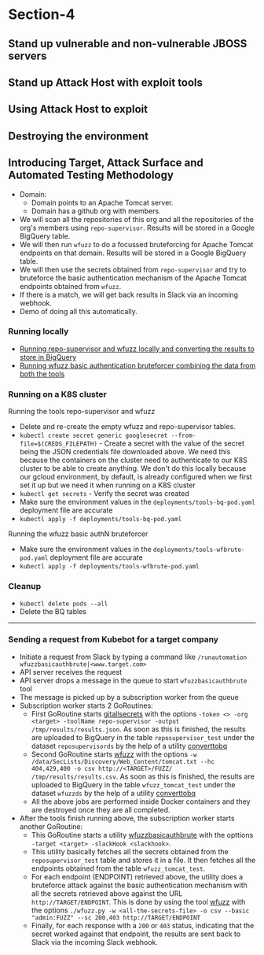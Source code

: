 # Section-4

## Stand up vulnerable and non-vulnerable JBOSS servers

## Stand up Attack Host with exploit tools

## Using Attack Host to exploit

## Destroying the environment

## Introducing Target, Attack Surface and Automated Testing Methodology
* Domain:
    * Domain points to an Apache Tomcat server.
    * Domain has a github org with members.
* We will scan all the repositories of this org and all the repositories of the org's members using `repo-supervisor`. Results will be stored in a Google BigQuery table.
* We will then run `wfuzz` to do a focussed bruteforcing for Apache Tomcat endpoints on that domain. Results will be stored in a Google BigQuery table.
* We will then use the secrets obtained from `repo-supervisor` and try to bruteforce the basic authentication mechanism of the Apache Tomcat endpoints obtained from `wfuzz`.
* If there is a match, we will get back results in Slack via an incoming webhook.
* Demo of doing all this automatically.

### Running locally
* [Running repo-supervisor and wfuzz locally and converting the results to store in BigQuery](data-converter/README.md)
* [Running wfuzz basic authentication bruteforcer combining the data from both the tools](wfuzz-basicauth-bruteforcer/README.md)

### Running on a K8S cluster
Running the tools repo-supervisor and wfuzz
* Delete and re-create the empty wfuzz and repo-supervisor tables.
* `kubectl create secret generic googlesecret --from-file=$(CREDS_FILEPATH)` - Create a secret with the value of the secret being the JSON credentials file downloaded above. We need this because the containers on the cluster need to authenticate to our K8S cluster to be able to create anything. We don't do this locally because our gcloud environment, by default, is already configured when we first set it up but we need it when running on a K8S cluster
* `kubectl get secrets` - Verify the secret was created
* Make sure the environment values in the `deployments/tools-bq-pod.yaml` deployment file are accurate
* `kubectl apply -f deployments/tools-bq-pod.yaml`

Running the wfuzz basic authN bruteforcer
* Make sure the environment values in the `deployments/tools-wfbrute-pod.yaml` deployment file are accurate
* `kubectl apply -f deployments/tools-wfbrute-pod.yaml`

### Cleanup
* `kubectl delete pods --all`
* Delete the BQ tables

-------------
### Sending a request from Kubebot for a target company
* Initiate a request from Slack by typing a command like `/runautomation wfuzzbasicauthbrute|<www.target.com>`
* API server receives the request
* API server drops a message in the queue to start `wfuzzbasicauthbrute` tool
* The message is picked up by a subscription worker from the queue
* Subscription worker starts 2 GoRoutines:
    * First GoRoutine starts [gitallsecrets](https://github.com/anshumanbh/git-all-secrets) with the options `-token <> -org <target> -toolName repo-supervisor -output /tmp/results/results.json`. As soon as this is finished, the results are uploaded to BigQuery in the table `reposupervisor_test` under the dataset `reposupervisords` by the help of a utility [converttobq](https://hub.docker.com/r/abhartiya/utils_converttobq/)
    * Second GoRoutine starts [wfuzz](https://github.com/anshumanbh/wfuzz) with the options `-w /data/SecLists/Discovery/Web_Content/tomcat.txt --hc 404,429,400 -o csv http://<TARGET>/FUZZ/ /tmp/results/results.csv`. As soon as this is finished, the results are uploaded to BigQuery in the table `wfuzz_tomcat_test` under the dataset `wfuzzds` by the help of a utility [converttobq](https://hub.docker.com/r/abhartiya/utils_converttobq/)
    * All the above jobs are performed inside Docker containers and they are destroyed once they are all completed.
* After the tools finish running above, the subscription worker starts another GoRoutine:
    * This GoRoutine starts a utility [wfuzzbasicauthbrute](https://hub.docker.com/r/abhartiya/utils_wfuzzbasicauthbrute/) with the opttions `-target <target> -slackHook <slackhook>`.
    * This utility basically fetches all the secrets obtained from the `reposupervisor_test` table and stores it in a file. It then fetches all the endpoints obtained from the table `wfuzz_tomcat_test`.
    * For each endpoint (ENDPOINT) retrieved above, the utility does a bruteforce attack against the basic authentication mechanism with all the secrets retrieved above against the URL `http://TARGET/ENDPOINT`. This is done by using the tool [wfuzz](https://github.com/xmendez/wfuzz) with the options `./wfuzz.py -w <all-the-secrets-file> -o csv --basic "admin:FUZZ" --sc 200,403 http://TARGET/ENDPOINT`
    * Finally, for each response with a `200` or `403` status, indicating that the secret worked against that endpoint, the results are sent back to Slack via the incoming Slack webhook.